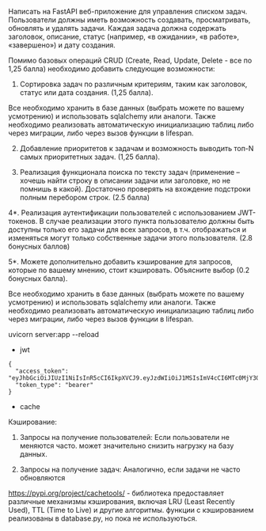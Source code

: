 Написать на FastAPI веб-приложение для управления списком задач. Пользователи должны иметь возможность создавать, просматривать, обновлять и удалять задачи. Каждая задача должна содержать заголовок, описание, статус (например, «в ожидании», «в работе», «завершено») и дату создания.



Помимо базовых операций CRUD (Create, Read, Update, Delete - все по 1,25 балла) необходимо добавить следующие возможности:



1. Сортировка задач по различным критериям, таким как заголовок, статус или дата создания. (1,25 балла).

Все необходимо хранить в базе данных (выбрать можете по вашему усмотрению) и использовать sqlalchemy или аналоги. Также необходимо реализовать автоматическую инициализацию таблиц либо через миграции, либо через вызов функции в lifespan.

2. Добавление приоритетов к задачам и возможность выводить топ-N самых приоритетных задач. (1,25 балла).

3. Реализация функционала поиска по тексту задач (применение – хочешь найти строку в описании задачи или заголовке, но не помнишь в какой). Достаточно проверять на вхождение подстроки полным перебором строк. (2.5 балла)



4*. Реализация аутентификации пользователей с использованием JWT-токенов. В случае реализации этого пункта пользователю должны быть доступны только его задачи для всех запросов, в т.ч. отображаться и изменяться могут только собственные задачи этого пользователя. (2.8 бонусных баллов)

5*. Можете дополнительно добавить кэширование для запросов, которые по вашему мнению, стоит кэшировать. Объясните выбор (0.2 бонусных балла).



Все необходимо хранить в базе данных (выбрать можете по вашему усмотрению) и использовать sqlalchemy или аналоги. Также необходимо реализовать автоматическую инициализацию таблиц либо через миграции, либо через вызов функции в lifespan.


uvicorn server:app --reload




- jwt
```
{
  "access_token": "eyJhbGciOiJIUzI1NiIsInR5cCI6IkpXVCJ9.eyJzdWIiOiJ1MSIsImV4cCI6MTc0MjY3ODk1NH0.KqjbeZMs0tENdTeqazvEgr7qySyjgKOEHGdM3cWCmGQ",
  "token_type": "bearer"
}
```

- cache

Кэширование:
1. Запросы на получение пользователей: Если пользователи не меняются часто. может значительно снизить нагрузку на базу данных.

2. Запросы на получение задач: Аналогично, если задачи не часто обновляются

https://pypi.org/project/cachetools/ - библиотека предоставляет различные механизмы кэширования, включая LRU (Least Recently Used), TTL (Time to Live) и другие алгоритмы.
функции с кэшированием реализованы в database.py, но пока не используються.